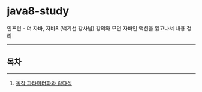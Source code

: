 # java8-study

인프런 - 더 자바, 자바8 (백기선 강사님) 강의와 모던 자바인 액션을 읽고나서 내용 정리

---
## 목차

---

1. [동작 파라미터화와 람다식](https://github.com/aycish/java8-study/blob/main/src/main/java/me/aycish/java8to11/functional/behavior_lambda.md)

